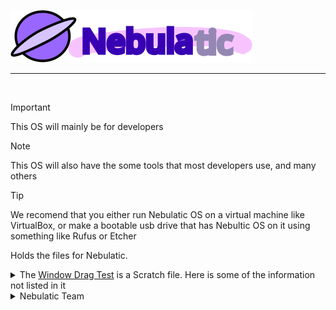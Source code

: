 <a href="https://github.com/nebulaticofficial/nebulatic-os">![Nebulatic](costume3.png)</a>
___
<br>

> [!IMPORTANT]
> This OS will mainly be for developers

> [!NOTE]
> This OS will also have the some tools that most developers use, and many others

> [!TIP]
> We recomend that you either run Nebulatic OS on a virtual machine like VirtualBox, or make a bootable usb drive that has Nebultic OS on it using something like Rufus or Etcher

Holds the files for Nebulatic.
<details closed>
<summary>The <a href="https://github.com/NebulaticOfficial/Nebulatic-OS/raw/main/Window%20Drag%20Test%20%7C%20Working%20Elements%203.sb3">Window Drag Test</a> is a Scratch file. Here is some of the information not listed in it</summary>
<br>
This is going to be a demo for a functional operating system called “Nebulatic” that won’t come out in a while. You can drag the window, close the window, maximize and minimize the window, reopen the window, and etc. This can only open 1 window.
Updates for the operating system on one of the 3 following GitHub accounts:
<br>
<a href="https://github.com/gitventurer">@gitventurer</a>
<br>
<a href="https://github.com/xrg2014">@XRG2014</a>
<br>
<a href="https://github.com/nebulaticofficial">@NebulaticOfficial</a>
<br>
<br>
The ISO will be released on the Internet Archive and on the GitHub account of <a href="https://github.com/nebulaticofficial">@NebulaticOfficial</a>.
</details>
<details closed>
<summary>Nebulatic Team</summary>
<br>
Developers:
<br>
<a href="https://github.com/gitventurer">@gitventurer</a>
<br>
<a href="https://github.com/xrg2014">@XRG2014</a>
<br>
<br>
Release Pages and Nebulatic Repos:
<br>
<a href="https://github.com/nebulaticofficial">@NebulaticOfficial</a>
</details>
